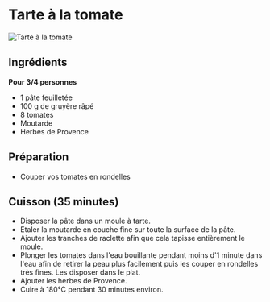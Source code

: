 # Tarte à la tomate

![Tarte à la tomate](https://assets.afcdn.com/recipe/20160325/56973_w648h414c1cx1500cy1000.jpg)

## Ingrédients

**Pour 3/4 personnes**

- 1 pâte feuilletée
- 100 g de gruyère râpé
- 8 tomates
- Moutarde
- Herbes de Provence

## Préparation 

- Couper vos tomates en rondelles

## Cuisson (35 minutes)

- Disposer la pâte dans un moule à tarte.
- Etaler la moutarde en couche fine sur toute la surface de la pâte.
- Ajouter les tranches de raclette afin que cela tapisse entièrement le moule.
- Plonger les tomates dans l'eau bouillante pendant moins d'1 minute dans l'eau afin de retirer la peau plus facilement puis les couper en rondelles très fines. Les disposer dans le plat.
- Ajouter les herbes de Provence.
- Cuire à 180°C pendant 30 minutes environ.
